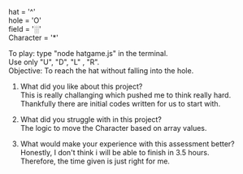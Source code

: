 
hat = '^'<br>
hole = 'O'<br>
field = '░'<br>
Character = '*'<br>

To play: type "node hatgame.js" in the terminal. <br>
Use only "U", "D", "L" , "R". <br>
Objective: To reach the hat without falling into the hole. <br>


1) What did you like about this project? <br>
This is really challanging which pushed me to think really hard. <br>
Thankfully there are initial codes written for us to start with.<br>

2) What did you struggle with in this project?<br>
The logic to move the Character based on array values.<br>

3) What would make your experience with this assessment better?<br>
Honestly, I don't think i will be able to finish in 3.5 hours.<br>
Therefore, the time given is just right for me. <br>
